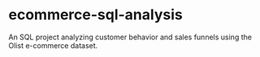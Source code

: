 # ecommerce-sql-analysis
An SQL project analyzing customer behavior and sales funnels using the Olist e-commerce dataset.
